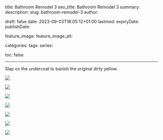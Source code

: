 title: Bathroom Remodel 3
seo_title: Bathroom Remodel 3
summary:
description:
slug: bathroom-remodel-3
author: <no value>

draft: false
date: 2023-09-03T18:05:12+01:00
lastmod:
expiryDate:
publishDate:

feature_image:
feature_image_alt:

categories:
tags:
series:

toc: false

---
Slap on the undercoat to banish the original dirty yellow. 

![](/images/0272.jpeg)

![](/images/0273.jpeg)

![](/images/0274.jpeg)


![](/images/0276.jpeg)

![](/images/0277.jpeg)


![](/images/0279.jpeg)

![](/images/0281.jpeg)

